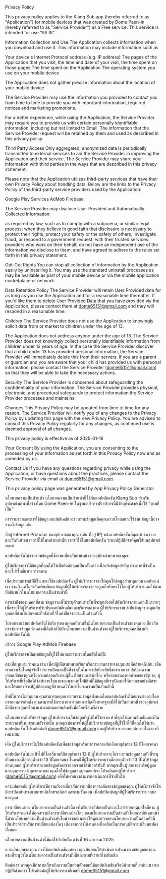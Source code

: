 Privacy Policy

This privacy policy applies to the Klang Sub app (hereby referred to as "Application") for mobile devices that was created by Dome Paen-in (hereby referred to as "Service Provider") as a Free service. This service is intended for use "AS IS".


Information Collection and Use
The Application collects information when you download and use it. This information may include information such as

Your device's Internet Protocol address (e.g. IP address)
The pages of the Application that you visit, the time and date of your visit, the time spent on those pages
The time spent on the Application
The operating system you use on your mobile device

The Application does not gather precise information about the location of your mobile device.


The Service Provider may use the information you provided to contact you from time to time to provide you with important information, required notices and marketing promotions.


For a better experience, while using the Application, the Service Provider may require you to provide us with certain personally identifiable information, including but not limited to Email. The information that the Service Provider request will be retained by them and used as described in this privacy policy.


Third Party Access
Only aggregated, anonymized data is periodically transmitted to external services to aid the Service Provider in improving the Application and their service. The Service Provider may share your information with third parties in the ways that are described in this privacy statement.


Please note that the Application utilizes third-party services that have their own Privacy Policy about handling data. Below are the links to the Privacy Policy of the third-party service providers used by the Application:

Google Play Services
AdMob
Firebase

The Service Provider may disclose User Provided and Automatically Collected Information:

as required by law, such as to comply with a subpoena, or similar legal process;
when they believe in good faith that disclosure is necessary to protect their rights, protect your safety or the safety of others, investigate fraud, or respond to a government request;
with their trusted services providers who work on their behalf, do not have an independent use of the information we disclose to them, and have agreed to adhere to the rules set forth in this privacy statement.

Opt-Out Rights
You can stop all collection of information by the Application easily by uninstalling it. You may use the standard uninstall processes as may be available as part of your mobile device or via the mobile application marketplace or network.


Data Retention Policy
The Service Provider will retain User Provided data for as long as you use the Application and for a reasonable time thereafter. If you'd like them to delete User Provided Data that you have provided via the Application, please contact them at dome65151@gmail.com and they will respond in a reasonable time.


Children
The Service Provider does not use the Application to knowingly solicit data from or market to children under the age of 13.


The Application does not address anyone under the age of 13. The Service Provider does not knowingly collect personally identifiable information from children under 13 years of age. In the case the Service Provider discover that a child under 13 has provided personal information, the Service Provider will immediately delete this from their servers. If you are a parent or guardian and you are aware that your child has provided us with personal information, please contact the Service Provider (dome65151@gmail.com) so that they will be able to take the necessary actions.


Security
The Service Provider is concerned about safeguarding the confidentiality of your information. The Service Provider provides physical, electronic, and procedural safeguards to protect information the Service Provider processes and maintains.


Changes
This Privacy Policy may be updated from time to time for any reason. The Service Provider will notify you of any changes to the Privacy Policy by updating this page with the new Privacy Policy. You are advised to consult this Privacy Policy regularly for any changes, as continued use is deemed approval of all changes.


This privacy policy is effective as of 2025-01-16


Your Consent
By using the Application, you are consenting to the processing of your information as set forth in this Privacy Policy now and as amended by us.


Contact Us
If you have any questions regarding privacy while using the Application, or have questions about the practices, please contact the Service Provider via email at dome65151@gmail.com.

This privacy policy page was generated by App Privacy Policy Generator

นโยบายความเป็นส่วนตัว
นโยบายความเป็นส่วนตัวนี้ใช้กับแอปพลิเคชัน Klang Sub สำหรับอุปกรณ์พกพาที่สร้างโดย Dome Paen-in  ในฐานะบริการฟรี บริการนี้มีวัตถุประสงค์เพื่อใช้ "ตามที่เป็น"

การรวบรวมและการใช้ข้อมูล
แอปพลิเคชันจะรวบรวมข้อมูลเมื่อคุณดาวน์โหลดและใช้งาน ข้อมูลนี้อาจรวมถึงข้อมูล เช่น

ที่อยู่ Internet Protocol ของอุปกรณ์ของคุณ (เช่น ที่อยู่ IP)
หน้าแอปพลิเคชันที่คุณเข้าชม เวลาและวันที่เข้าชม เวลาที่ใช้ในหน้าเหล่านั้น
เวลาที่ใช้ในแอปพลิเคชัน
ระบบปฏิบัติการที่คุณใช้บนอุปกรณ์พกพา

แอปพลิเคชันไม่รวบรวมข้อมูลที่ชัดเจนเกี่ยวกับตำแหน่งของอุปกรณ์พกพาของคุณ

ผู้ให้บริการอาจใช้ข้อมูลที่คุณให้ไว้เพื่อติดต่อคุณเป็นครั้งคราวเพื่อแจ้งข้อมูลสำคัญ ประกาศที่จำเป็น และโปรโมชั่นทางการตลาด

เพื่อประสบการณ์ที่ดีขึ้น ขณะใช้แอปพลิเคชัน ผู้ให้บริการอาจขอให้คุณให้ข้อมูลส่วนบุคคลบางอย่างแก่เรา รวมถึงแต่ไม่จำกัดเพียงอีเมล ข้อมูลที่ผู้ให้บริการร้องขอจะถูกเก็บรักษาไว้โดยผู้ให้บริการและใช้ตามที่อธิบายไว้ในนโยบายความเป็นส่วนตัวนี้

การเข้าถึงของบุคคลที่สาม
ข้อมูลรวมที่ไม่ระบุตัวตนเท่านั้นที่จะถูกส่งต่อไปยังบริการภายนอกเป็นระยะๆ เพื่อช่วยให้ผู้ให้บริการปรับปรุงแอปพลิเคชันและบริการของตน ผู้ให้บริการอาจแบ่งปันข้อมูลของคุณกับบุคคลที่สามในลักษณะที่อธิบายไว้ในคำชี้แจงความเป็นส่วนตัวนี้

โปรดทราบว่าแอปพลิเคชันใช้บริการของบุคคลที่สามซึ่งมีนโยบายความเป็นส่วนตัวของตนเองเกี่ยวกับการจัดการข้อมูล ด้านล่างนี้คือลิงก์ไปยังนโยบายความเป็นส่วนตัวของผู้ให้บริการบุคคลที่สามที่แอปพลิเคชันใช้:

บริการ Google Play
AdMob
Firebase

ผู้ให้บริการอาจเปิดเผยข้อมูลที่ผู้ใช้ให้มาและรวบรวมโดยอัตโนมัติ:

ตามที่กฎหมายกำหนด เช่น เพื่อปฏิบัติตามหมายเรียกหรือกระบวนการทางกฎหมายที่คล้ายคลึงกัน;
เมื่อพวกเขาเชื่อโดยสุจริตใจว่าการเปิดเผยเป็นสิ่งจำเป็นในการปกป้องสิทธิ์ของพวกเขา ปกป้องความปลอดภัยของคุณหรือความปลอดภัยของผู้อื่น สืบสวนการฉ้อโกง หรือตอบสนองต่อคำขอของรัฐบาล; ผู้ให้บริการที่เชื่อถือได้ซึ่งทำงานในนามของพวกเขาไม่มีสิทธิ์ใช้ข้อมูลที่เราเปิดเผยให้พวกเขาอย่างอิสระ และได้ตกลงที่จะปฏิบัติตามกฎที่กำหนดไว้ในคำชี้แจงความเป็นส่วนตัวนี้

สิทธิ์ในการไม่ยินยอม
คุณสามารถหยุดการรวบรวมข้อมูลทั้งหมดโดยแอปพลิเคชันได้อย่างง่ายดายโดยการถอนการติดตั้ง คุณสามารถใช้กระบวนการถอนการติดตั้งมาตรฐานที่มีให้เป็นส่วนหนึ่งของอุปกรณ์มือถือของคุณหรือผ่านทางตลาดแอปพลิเคชันมือถือหรือเครือข่าย

นโยบายการเก็บรักษาข้อมูล
ผู้ให้บริการจะเก็บข้อมูลที่ผู้ใช้ให้ไว้ตราบเท่าที่คุณใช้แอปพลิเคชันและเป็นระยะเวลาที่เหมาะสมหลังจากนั้น หากคุณต้องการให้ผู้ให้บริการลบข้อมูลที่ผู้ใช้ให้ไว้ที่คุณให้ไว้ผ่านแอปพลิเคชัน โปรดติดต่อที่ dome65151@gmail.com และผู้ให้บริการจะตอบกลับภายในเวลาที่เหมาะสม

เด็ก
ผู้ให้บริการจะไม่ใช้แอปพลิเคชันเพื่อขอข้อมูลหรือทำการตลาดกับเด็กอายุต่ำกว่า 13 ปีโดยเจตนา

แอปพลิเคชันไม่มุ่งเป้าไปที่ใครก็ตามที่มีอายุต่ำกว่า 13 ปี ผู้ให้บริการจะไม่รวบรวมข้อมูลส่วนตัวที่ระบุตัวตนของเด็กอายุต่ำกว่า 13 ปีโดยเจตนา ในกรณีที่ผู้ให้บริการพบว่าเด็กอายุต่ำกว่า 13 ปีได้ให้ข้อมูลส่วนบุคคล ผู้ให้บริการจะลบข้อมูลดังกล่าวออกจากเซิร์ฟเวอร์ทันที หากคุณเป็นผู้ปกครองหรือผู้ดูแล และคุณทราบว่าบุตรหลานของคุณได้ให้ข้อมูลส่วนบุคคลแก่เรา โปรดติดต่อผู้ให้บริการ (dome65151@gmail.com) เพื่อให้พวกเขาสามารถดำเนินการที่จำเป็นได้

ความปลอดภัย
ผู้ให้บริการมีความกังวลเกี่ยวกับการปกป้องความลับของข้อมูลของคุณ ผู้ให้บริการจัดให้มีการป้องกันทางกายภาพ อิเล็กทรอนิกส์ และตามขั้นตอน เพื่อปกป้องข้อมูลที่ผู้ให้บริการประมวลผลและดูแล

การเปลี่ยนแปลง
นโยบายความเป็นส่วนตัวนี้อาจได้รับการอัปเดตเป็นระยะไม่ว่าด้วยเหตุผลใดก็ตาม ผู้ให้บริการจะแจ้งให้คุณทราบถึงการเปลี่ยนแปลงใดๆ ของนโยบายความเป็นส่วนตัวโดยการอัปเดตหน้านี้ด้วยนโยบายความเป็นส่วนตัวฉบับใหม่ เราขอแนะนำให้คุณตรวจสอบนโยบายความเป็นส่วนตัวนี้เป็นประจำสำหรับการเปลี่ยนแปลงใดๆ เนื่องจากการใช้งานต่อเนื่องถือเป็นการอนุมัติการเปลี่ยนแปลงทั้งหมด

นโยบายความเป็นส่วนตัวนี้มีผลใช้บังคับตั้งแต่วันที่ 16 มกราคม 2025

ความยินยอมของคุณ
การใช้แอปพลิเคชันแสดงว่าคุณยินยอมให้ดำเนินการประมวลผลข้อมูลของคุณตามที่ระบุไว้ในนโยบายความเป็นส่วนตัวฉบับนี้และตามที่เราแก้ไขเพิ่มเติม

ติดต่อเรา
หากคุณมีคำถามเกี่ยวกับความเป็นส่วนตัวขณะใช้แอปพลิเคชันหรือมีคำถามเกี่ยวกับแนวทางปฏิบัติดังกล่าว โปรดติดต่อผู้ให้บริการทางอีเมลที่ dome65151@gmail.com
